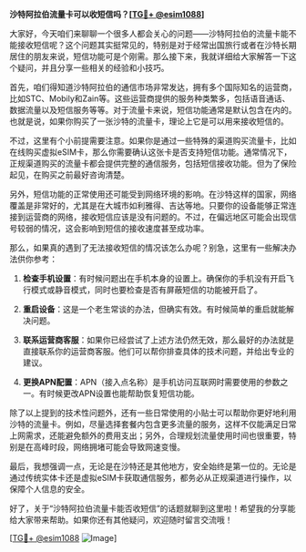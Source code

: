 **沙特阿拉伯流量卡可以收短信吗？[[TG💪+ @esim1088](https://t.me/s/esim1088)]**

大家好，今天咱们来聊聊一个很多人都会关心的问题——沙特阿拉伯的流量卡能不能接收短信呢？这个问题其实挺常见的，特别是对于经常出国旅行或者在沙特长期居住的朋友来说，短信功能可是个刚需。那么接下来，我就详细给大家解答一下这个疑问，并且分享一些相关的经验和小技巧。

首先，咱们得知道沙特阿拉伯的通信市场非常发达，拥有多个国际知名的运营商，比如STC、Mobily和Zain等。这些运营商提供的服务种类繁多，包括语音通话、数据流量以及短信服务等等。对于流量卡来说，短信功能通常是默认包含在内的。也就是说，如果你购买了一张沙特的流量卡，理论上它是可以用来接收短信的。

不过，这里有个小前提需要注意。如果你是通过一些特殊的渠道购买流量卡，比如在线购买虚拟eSIM卡，那么你需要确认这张卡是否支持短信功能。通常情况下，正规渠道购买的流量卡都会提供完整的通信服务，包括短信接收功能。但为了保险起见，在购买之前最好咨询清楚。

另外，短信功能的正常使用还可能受到网络环境的影响。在沙特这样的国家，网络覆盖是非常好的，尤其是在大城市如利雅得、吉达等地。只要你的设备能够正常连接到运营商的网络，接收短信应该是没有问题的。不过，在偏远地区可能会出现信号较弱的情况，这会影响到短信的接收速度甚至成功率。

那么，如果真的遇到了无法接收短信的情况该怎么办呢？别急，这里有一些解决办法供你参考：

1. **检查手机设置**：有时候问题出在手机本身的设置上。确保你的手机没有开启飞行模式或静音模式，同时也要检查是否有屏蔽短信的功能被开启了。

2. **重启设备**：这是一个老生常谈的办法，但确实有效。有时候简单的重启就能解决问题。

3. **联系运营商客服**：如果你已经尝试了上述方法仍然无效，那么最好的办法就是直接联系你的运营商客服。他们可以帮你排查具体的技术问题，并给出专业的建议。

4. **更换APN配置**：APN（接入点名称）是手机访问互联网时需要使用的参数之一。有时候更改APN设置也能帮助恢复短信功能。

除了以上提到的技术性问题外，还有一些日常使用的小贴士可以帮助你更好地利用沙特的流量卡。例如，尽量选择套餐内包含更多流量的服务，这样不仅能满足日常上网需求，还能避免额外的费用支出；另外，合理规划流量使用时间也很重要，特别是在高峰时段，网络拥堵可能会导致网速变慢。

最后，我想强调一点，无论是在沙特还是其他地方，安全始终是第一位的。无论是通过传统实体卡还是虚拟eSIM卡获取通信服务，都务必从正规渠道进行操作，以保障个人信息的安全。

好了，关于“沙特阿拉伯流量卡能否收短信”的话题就聊到这里啦！希望我的分享能给大家带来帮助。如果你还有其他疑问，欢迎随时留言交流哦！

[[TG💪+ @esim1088](https://t.me/s/esim1088) ![Image](https://i.postimg.cc/4NQfJmqS/Snipaste-2025-05-13-00-14-12.png)]